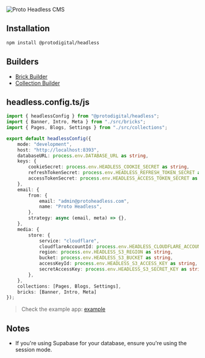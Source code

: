 ![Proto Headless CMS](https://github.com/ProtoDigitalUK/proto_headless/blob/master/banner.png?raw=true)

## Installation

```bash
npm install @protodigital/headless
```

## Builders

- [Brick Builder]()
- [Collection Builder]()

## headless.config.ts/js

```ts
import { headlessConfig } from "@protodigital/headless";
import { Banner, Intro, Meta } from "./src/bricks";
import { Pages, Blogs, Settings } from "./src/collections";

export default headlessConfig({
    mode: "development",
    host: "http://localhost:8393",
    databaseURL: process.env.DATABASE_URL as string,
    keys: {
        cookieSecret: process.env.HEADLESS_COOKIE_SECRET as string,
        refreshTokenSecret: process.env.HEADLESS_REFRESH_TOKEN_SECRET as string,
        accessTokenSecret: process.env.HEADLESS_ACCESS_TOKEN_SECRET as string,
    },
    email: {
        from: {
            email: "admin@protoheadless.com",
            name: "Proto Headless",
        },
        strategy: async (email, meta) => {},
    },
    media: {
        store: {
            service: "cloudflare",
            cloudflareAccountId: process.env.HEADLESS_CLOUDFLARE_ACCOUNT_ID,
            region: process.env.HEADLESS_S3_REGION as string,
            bucket: process.env.HEADLESS_S3_BUCKET as string,
            accessKeyId: process.env.HEADLESS_S3_ACCESS_KEY as string,
            secretAccessKey: process.env.HEADLESS_S3_SECRET_KEY as string,
        },
    },
    collections: [Pages, Blogs, Settings],
    bricks: [Banner, Intro, Meta]
});
```

> Check the example app: [example](https://github.com/ProtoDigitalUK/proto_headless/tree/master/apps/headless-example/headless.config.ts)

## Notes

- If you're using Supabase for your database, ensure you're using the session mode.
